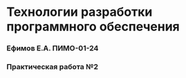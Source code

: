 # Технологии разработки программного обеспечения
### Ефимов Е.А. ПИМО-01-24

### Практическая работа №2
